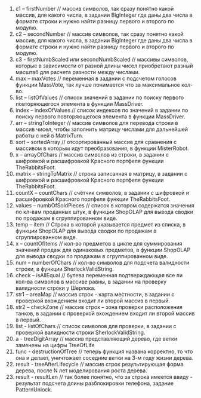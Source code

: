 1. с1 – firstNumber // массив символов, так сразу понятно какой массив, для какого числа, в задании BigInteger где даны два числа в формате строки и нужно найти разницу первого и второго по модулю.
2. с2 – secondNumber // массив символов, так сразу понятно какой массив, для какого числа, в задании BigInteger где даны два числа в формате строки и нужно найти разницу первого и второго по модулю.
3. с3 - firstNumbScaled или secondNumbScaled // массивы символов, которые в зависимости от разной длины чисел приобретают разный масштаб для расчета разности между числами.
4. max – maxVotes // переменная в задании с подсчетом голосов функции MassVote, так лучше понимается что за максимальное кол-во.
5. list – listOfValues // список значений в задании по поиску первого повторяющегося элемента в функции MassDriver.
6. index – indexOfValues // список индексов по значений в задании по поиску первого повторяющегося элемента в функции MassDriver.
7. arr – stringToInteger // массив символов для перевода строки в массив чисел, чтобы заполнить матрицу числами для дальнейшей работы с ней в MatrixTurn.
8. sort – sortedArray // отсортированный массив для сравнения с массивом в которым идут преобразования, в функции MisterRobot.
9. x – arrayOfChars // массив символов из строки, в задании с шифровкой и расшифровкой Красного портфеля функции TheRabbitsFoot.
10. matrix – stringToMatrix // строка записанная в матрицу, в задании с шифровкой и расшифровкой Красного портфеля функции TheRabbitsFoot.
11. countX – countChars // счётчик символов, в задании с шифровкой и расшифровкой Красного портфеля функции TheRabbitsFoot.
12. values – numbOfSoldPieces // список в котором содержатся значения по кл-вам проданных штук, в функции ShopOLAP для вывода сводки по продажам в сгруппированном виде.
13. temp – item // Строка в которой указывается предмет из списка, в функции ShopOLAP для вывода сводки по продажам в сгруппированном виде.
14. x – countOfItems // кол-во предметов в цикле для суммирования значений продаж для одинаковых предметов, в функции ShopOLAP для вывода сводки по продажам в сгруппированном виде.
15. num – numberOfChars // кол-во символов для подсчета валидности строки, в функции SherlockValidString.
16. check – isAllEqual // булева переменная подтверждающая все ли кол-ва символов в массиве равны, в задании на проверку валидности строки у Шерлока.
17. str1 – areaMap // массив строк - карта местности, в задании с проверкой вхождением входит ли второй массив в первый.
18. str2 – checkZone // массив строк – зона проверки расположения танков, в задании с проверкой вхождением входит ли второй массив в первый.
19. list - listOfChars // список символов для проверки, в задании с проверкой валидности строки SherlockValidString.
20. a - treeDigitArray // массив представляющий дерево, где ветки заменены на цифры TreeOfLife
21. func - destructionOfTree // теперь функция названа корректно, то что она и делает, уничтожает соседние ветки на 3-м году жизни дерева.
22. result - treeAfterLifecycle // массив строк результирующая форма дерева, после N лет моделирования роста дерева.
23. result - resultLen // так более понятно, что за строка имеется ввиду - результат подсчета длины разблокировки телефона, задание PatternUnlock.